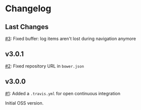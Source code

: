 # Changelog

## Last Changes

[#3](https://github.com/LaxarJS/ax-log-activity/issues/3): Fixed buffer: log items aren't lost during navigation anymore


## v3.0.1

[#2](https://github.com/LaxarJS/ax-log-activity/issues/2): Fixed repository URL in `bower.json`


## v3.0.0

[#1](https://github.com/LaxarJS/ax-log-activity/issues/1): Added a `.travis.yml` for open continuous integration

Initial OSS version.
